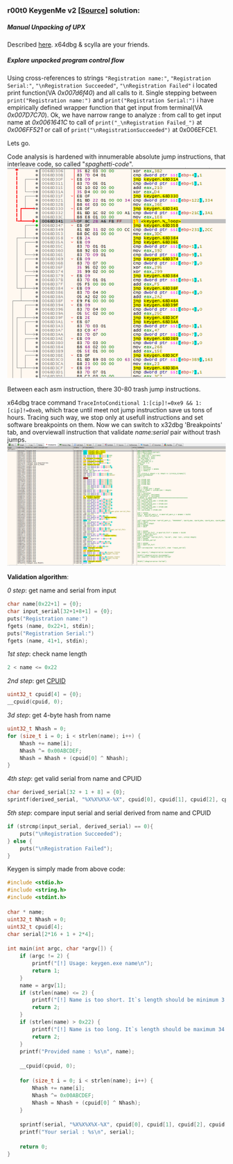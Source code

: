 ### r00t0 KeygenMe v2 [[Source]](https://forum.tuts4you.com/topic/39969-r00t0-keygenme-v2/) solution:

##### Manual Unpacking of UPX
Described [here](https://securityxploded.com/unpackingupx.php). x64dbg & scylla are your friends.

##### Explore unpacked program control flow
Using cross-references to strings `"Registration name:"`, `"Registration Serial:"`, `"\nRegistration Succeeded"`, `"\nRegistration Failed"` i located print function(VA _0x007d6f40_) and all calls to it. Single stepping between `print("Registration name:")` and `print("Registration Serial:")`
 i have empirically defined wrapper function that get input from terminal(VA _0x007D7C70_). Ok, we have narrow range to analyze :
from call to get input name at _0x0061641C_ to call of `print("_\nRegistration Failed_")` at _0x006FF521_ or call of `print("\nRegistrationSucceeded")` at 0x006EFCE1.

Lets go.

Code analysis is hardened with innumerable absolute jump instructions, that interleave code, so called "_spaghetti-code_".
![](https://github.com/smart-rabbit/r00t0_KeygenMe_v2/blob/master/images/spaghetti-code.png)

Between each asm instruction, there 30-80 trash jump instructions.

x64dbg trace command `TraceIntoConditional 1:[cip]!=0xe9 && 1:[cip]!=0xeb`, which trace until meet not jump instruction save us tons of hours.
Tracing such way, we stop only at usefull instructions and set software breakpoints on them. Now we can switch to x32dbg 'Breakpoints' tab, and overviewall instruction that validate _name:serial_ pair without trash jumps.
![](https://github.com/smart-rabbit/r00t0_KeygenMe_v2/blob/master/images/pure_validation_code.png)

**Validation algorithm**:

_0 step_: get name and serial from input
```C
char name[0x22+1] = {0};
char input_serial[32+1+8+1] = {0};
puts("Registration name:")
fgets (name, 0x22+1, stdin);
puts("Registration Serial:")
fgets (name, 41+1, stdin);
```
_1st step_: check name length
```python
2 < name <= 0x22
```
_2nd step_: get [CPUID](https://en.wikipedia.org/wiki/CPUID#EAX=0:_Get_vendor_ID_(including_EAX=1:_Get_CPUID)) 
```C
uint32_t cpuid[4] = {0};
__cpuid(cpuid, 0);
```
_3d  step_: get 4-byte hash from name 
```C
uint32_t Nhash = 0;
for (size_t i = 0; i < strlen(name); i++) {
	Nhash += name[i];
	Nhash ^= 0x00ABCDEF;
	Nhash = Nhash + (cpuid[0] ^ Nhash);
}
```
_4th step_: get valid serial from name and CPUID
```C
char derived_serial[32 + 1 + 8] = {0};
sprintf(derived_serial, "%X%X%X%X-%X", cpuid[0], cpuid[1], cpuid[2], cpuid[3], Nhash);
```
_5th step_: compare input serial and serial derived from name and CPUID
```C
if (strcmp(input_serial, derived_serial) == 0){
    puts("\nRegistration Succeeded");
} else {
    puts("\nRegistration Failed");
}
```


Keygen is simply made from above code:
```C
#include <stdio.h>
#include <string.h>
#include <stdint.h>

char * name;
uint32_t Nhash = 0;
uint32_t cpuid[4];
char serial[2*16 + 1 + 2*4];

int main(int argc, char *argv[]) {
	if (argc != 2) {
		printf("[!] Usage: keygen.exe name\n");
		return 1;
	}
	name = argv[1];
	if (strlen(name) <= 2) {
		printf("[!] Name is too short. It`s length should be minimum 3 chars.\n");
		return 2;
	}
	if (strlen(name) > 0x22) {
		printf("[!] Name is too long. It`s length should be maximum 34 chars.\n");
		return 2;
	}
	printf("Provided name : %s\n", name);

	__cpuid(cpuid, 0);

	for (size_t i = 0; i < strlen(name); i++) {
		Nhash += name[i];
		Nhash ^= 0x00ABCDEF;
		Nhash = Nhash + (cpuid[0] ^ Nhash);
	}

	sprintf(serial, "%X%X%X%X-%X", cpuid[0], cpuid[1], cpuid[2], cpuid[3], Nhash);
	printf("Your serial : %s\n", serial);

	return 0;
}
```
